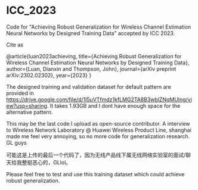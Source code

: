 # ICC_2023
Code for "Achieving Robust Generalization for Wireless Channel Estimation Neural Networks by Designed Training Data" accepted by ICC 2023.

Cite as 

@article{luan2023achieving,
  title={Achieving Robust Generalization for Wireless Channel Estimation Neural Networks by Designed Training Data},
  author={Luan, Dianxin and Thompson, John},
  journal={arXiv preprint arXiv:2302.02302},
  year={2023}
}

The designed training and validation dataset for default pattern are provided in https://drive.google.com/file/d/1l5uVTfmdz1kfLMG2TA8B3wblZNqMUlng/view?usp=sharing. It takes 1.93GB and I dont have enough space for the alternative pattern. 

This may be the last code I upload as open-source contributor. A interview to Wireless Network Laboratory @ Huawei Wireless Product Line, shanghai made me feel very annoying, so no more code for generalization research. GL guys

可能这是上传的最后一个代码了，因为无线产品线下属无线网络实验室的面试/聊天给我整挺恶心的，GLlol。

Please feel free to test and use this training dataset which could achieve robust generalization. 
